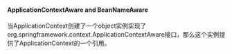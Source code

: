 #### ApplicationContextAware and BeanNameAware

当ApplicationContext创建了一个object实例实现了org.springframework.context.ApplicationContextAware接口，那么这个实例提供了ApplicationContext的一个引用。